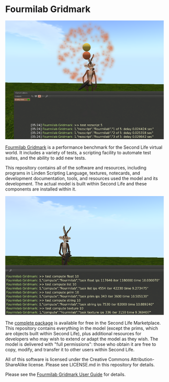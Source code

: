 # Fourmilab Gridmark

![Fourmilab Gridmark](marketplace/images/gridmark_1.png)

[Fourmilab Gridmark](https://marketplace.secondlife.com/p/Fourmilab-Gridmark/20970342)
is a performance benchmark for the Second Life virtual world.
It includes a variety of tests, a scripting facility to automate
test suites, and the ability to add new tests.

This repository contains all of the software and resources,
including programs in Linden Scripting Language, textures,
notecards, and development documentation, tools, and resources
used the model and its development.  The actual model is built
within Second Life and these components are installed within it.

![Fourmilab Gridmark](marketplace/images/gridmark_2.png)

The
[complete package](https://marketplace.secondlife.com/p/https://marketplace.secondlife.com/p/Fourmilab-Gridmark/20970342)
is available for free in the Second Life Marketplace.  This
repository contains everything in the model (except the prims,
which are objects built within Second Life), plus additional
resources for developers who may wish to extend or adapt the
model as they wish.  The model is delivered with "full permissions":
those who obtain it are free to copy, modify, and transfer it to
other users within Second Life.

All of this software is licensed under the Creative Commons
Attribution-ShareAlike license.  Please see LICENSE.md in this
repository for details.

Please see the
[Fourmilab Gridmark User Guide](notecards/user_guide.nc) for details.
